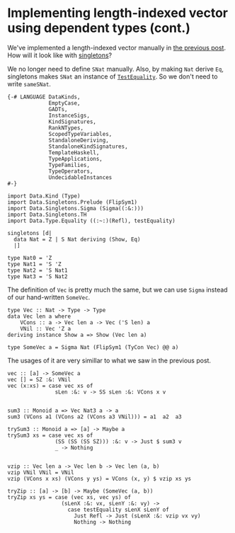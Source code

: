 # Implementing length-indexed vector using dependent types (cont.)

We've implemented a length-indexed vector manually in [the previous post](./length_indexed_vector.html). How will it look like with [singletons](https://hackage.haskell.org/package/singletons)?

We no longer need to define `SNat` manually. Also, by making `Nat` derive `Eq`, singletons makes `SNat` an instance of [`TestEquality`](https://hackage.haskell.org/package/base/docs/Data-Type-Equality.html#t:TestEquality). So we don't need to write `sameSNat`.

```
{-# LANGUAGE DataKinds,
             EmptyCase,
             GADTs,
             InstanceSigs,
             KindSignatures,
             RankNTypes,
             ScopedTypeVariables,
             StandaloneDeriving,
             StandaloneKindSignatures,
             TemplateHaskell,
             TypeApplications,
             TypeFamilies,
             TypeOperators,
             UndecidableInstances
#-}

import Data.Kind (Type)
import Data.Singletons.Prelude (FlipSym1)
import Data.Singletons.Sigma (Sigma((:&:)))
import Data.Singletons.TH
import Data.Type.Equality ((:~:)(Refl), testEquality)

singletons [d|
  data Nat = Z | S Nat deriving (Show, Eq)
  |]

type Nat0 = 'Z
type Nat1 = 'S 'Z
type Nat2 = 'S Nat1
type Nat3 = 'S Nat2
```

The definition of `Vec` is pretty much the same, but we can use `Sigma` instead of our hand-written `SomeVec`.

```
type Vec :: Nat -> Type -> Type
data Vec len a where
    VCons :: a -> Vec len a -> Vec ('S len) a
    VNil :: Vec 'Z a
deriving instance Show a => Show (Vec len a)

type SomeVec a = Sigma Nat (FlipSym1 (TyCon Vec) @@ a)
```

The usages of it are very simillar to what we saw in the previous post.

```
vec :: [a] -> SomeVec a
vec [] = SZ :&: VNil
vec (x:xs) = case vec xs of
               sLen :&: v -> SS sLen :&: VCons x v


sum3 :: Monoid a => Vec Nat3 a -> a
sum3 (VCons a1 (VCons a2 (VCons a3 VNil))) = a1  a2  a3

trySum3 :: Monoid a => [a] -> Maybe a
trySum3 xs = case vec xs of
               (SS (SS (SS SZ))) :&: v -> Just $ sum3 v
               _ -> Nothing


vzip :: Vec len a -> Vec len b -> Vec len (a, b)
vzip VNil VNil = VNil
vzip (VCons x xs) (VCons y ys) = VCons (x, y) $ vzip xs ys

tryZip :: [a] -> [b] -> Maybe (SomeVec (a, b))
tryZip xs ys = case (vec xs, vec ys) of
                 (sLenX :&: vx, sLenY :&: vy) ->
                   case testEquality sLenX sLenY of
                     Just Refl -> Just (sLenX :&: vzip vx vy)
                     Nothing -> Nothing
```
